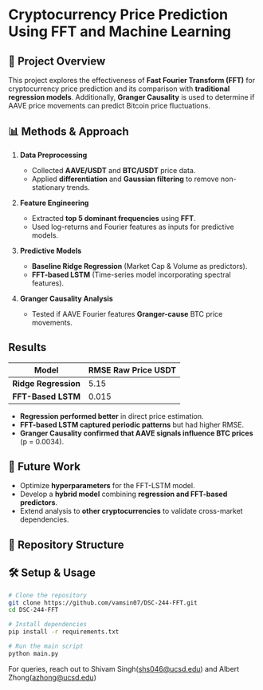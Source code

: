 # Cryptocurrency Price Prediction Using FFT and Machine Learning

## 📌 Project Overview
This project explores the effectiveness of **Fast Fourier Transform (FFT)** for cryptocurrency price prediction and its comparison with **traditional regression models**. Additionally, **Granger Causality** is used to determine if AAVE price movements can predict Bitcoin price fluctuations.

## 📊 Methods & Approach
1. **Data Preprocessing**  
   - Collected **AAVE/USDT** and **BTC/USDT** price data.  
   - Applied **differentiation** and **Gaussian filtering** to remove non-stationary trends.

2. **Feature Engineering**  
   - Extracted **top 5 dominant frequencies** using **FFT**.  
   - Used log-returns and Fourier features as inputs for predictive models.

3. **Predictive Models**  
   - **Baseline Ridge Regression** (Market Cap & Volume as predictors).  
   - **FFT-based LSTM** (Time-series model incorporating spectral features).  

4. **Granger Causality Analysis**  
   - Tested if AAVE Fourier features **Granger-cause** BTC price movements.

##  Results
| Model                | RMSE Raw Price USDT |
|----------------------|------|
| **Ridge Regression** | 5.15 |
| **FFT-Based LSTM**   | 0.015 |

- **Regression performed better** in direct price estimation.
- **FFT-based LSTM captured periodic patterns** but had higher RMSE.
- **Granger Causality confirmed that AAVE signals influence BTC prices** (p = 0.0034).



## 🚀 Future Work
- Optimize **hyperparameters** for the FFT-LSTM model.
- Develop a **hybrid model** combining **regression and FFT-based predictors**.
- Extend analysis to **other cryptocurrencies** to validate cross-market dependencies.

## 📂 Repository Structure

## 🛠 Setup & Usage
```bash
# Clone the repository
git clone https://github.com/vamsin07/DSC-244-FFT.git
cd DSC-244-FFT

# Install dependencies
pip install -r requirements.txt

# Run the main script
python main.py
```
For queries, reach out to Shivam Singh(shs046@ucsd.edu) and Albert Zhong(azhong@ucsd.edu)

